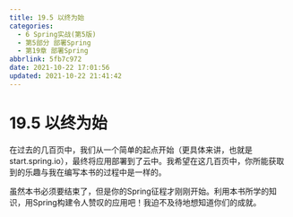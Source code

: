 ```yaml
---
title: 19.5 以终为始
categories: 
  - 6 Spring实战(第5版)
  - 第5部分 部署Spring
  - 第19章 部署Spring
abbrlink: 5fb7c972
date: 2021-10-22 17:01:56
updated: 2021-10-22 21:41:42
---
```

# 19.5 以终为始
在过去的几百页中，我们从一个简单的起点开始（更具体来讲，也就是start.spring.io），最终将应用部署到了云中。我希望在这几百页中，你所能获取到的乐趣与我在编写本书的过程中是一样的。

虽然本书必须要结束了，但是你的Spring征程才刚刚开始。利用本书所学的知识，用Spring构建令人赞叹的应用吧！我迫不及待地想知道你们的成就。
